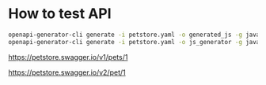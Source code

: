 # How to test API


```bash
openapi-generator-cli generate -i petstore.yaml -o generated_js -g javascript   
openapi-generator-cli generate -i petstore.yaml -o js_generator -g javascript   
```

[](https://petstore.swagger.io/v1/pets/1)


https://petstore.swagger.io/v1/pets/1

https://petstore.swagger.io/v2/pet/1